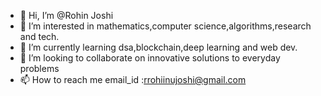 - 👋 Hi, I’m @Rohin Joshi
- 👀 I’m interested in mathematics,computer science,algorithms,research and tech.
- 🌱 I’m currently learning dsa,blockchain,deep learning and web dev.
- 💞️ I’m looking to collaborate on innovative solutions to everyday problems
- 📫 How to reach me email_id :rrohiinujoshi@gmail.com

<!---
RohinJoshi1 is a ✨ special ✨ repository because its `README.md` (this file) appears on your GitHub profile.
You can click the Preview link to take a look at your changes.
--->
